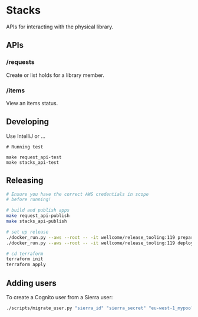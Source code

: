# Stacks

APIs for interacting  with the physical library.

## APIs

### /requests

Create or list holds for a library member.

### /items

View an items status.

## Developing

Use IntelliJ or ...

```
# Running test

make request_api-test 
make stacks_api-test 
```

## Releasing

```sh
# Ensure you have the correct AWS credentials in scope
# before running!

# build and publish apps
make request_api-publish 
make stacks_api-publish 

# set up release
./docker_run.py --aws --root -- -it wellcome/release_tooling:119 prepare
./docker_run.py --aws --root -- -it wellcome/release_tooling:119 deploy

# cd terraform
terraform init
terraform apply
```

## Adding users

To create a Cognito user from a Sierra user:

```sh
./scripts/migrate_user.py "sierra_id" "sierra_secret" "eu-west-1_mypool" "email@sierra.com"
```